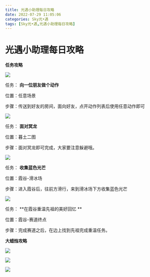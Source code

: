 ```yaml
---
title: 光遇小助理每日攻略
date: 2022-07-29 11:05:06
categories: Sky光•遇
tags: [Sky光•遇,光遇小助理每日攻略]
---
```

# 光遇小助理每日攻略
**任务攻略**

![](https://ok.166.net/reunionpub/ds/kol/20220727/000145-fr5lh96bg4.png)

任务： **向一位朋友做个动作**

位置：任意场景

步骤：传送到好友的房间，面向好友，点开动作列表后使用任意动作即可

![](https://ok.166.net/reunionpub/ds/kol/20220729/004730-4mp3qy5h6d.png)

任务： **面对冥龙**

位置：暮土二图

步骤：面对冥龙即可完成，大家要注意躲避哦。

  

![](https://ok.166.net/reunionpub/ds/kol/20220729/004754-m5hny96l3e.png)

任务： **收集蓝色光芒**

位置：霞谷-滑冰场

步骤：进入霞谷后，往前方滑行，来到滑冰场下方收集蓝色光芒

![](https://ok.166.net/reunionpub/ds/kol/20220729/005214-1v7cfom8tl.png)

任务： **在霞谷重温先祖的美好回忆  **

位置：霞谷-赛道终点

步骤：完成赛道之后，在边上找到先祖完成重温任务。

  

 **大蜡烛攻略**

![](https://ok.166.net/reunionpub/ds/kol/20220729/004852-iuc1kpe5rd.png)

![](https://ok.166.net/reunionpub/ds/kol/20220729/005016-ud4t0bl9j2.png)

![](https://ok.166.net/reunionpub/ds/kol/20220729/005115-lquf17cwrk.png)

  

